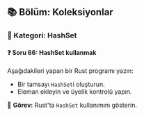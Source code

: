 ## 📚 Bölüm: Koleksiyonlar  
### 🔹 Kategori: HashSet  
#### ❓ Soru 66: HashSet kullanmak

Aşağıdakileri yapan bir Rust programı yazın:

- Bir tamsayı `HashSet`i oluşturun.
- Eleman ekleyin ve üyelik kontrolü yapın.

🔧 **Görev:** Rust'ta `HashSet` kullanımını gösterin.
